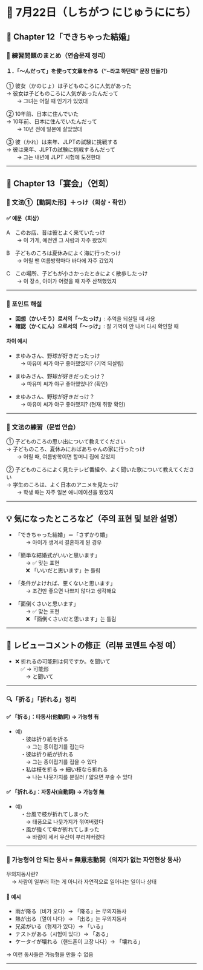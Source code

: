# 📆 7月22日（しちがつ にじゅうににち）


## 📘 Chapter 12「できちゃった結婚」

### 📝 練習問題のまとめ（연습문제 정리）

#### １．「～んだって」を使って文章を作る（“~라고 하던데” 문장 만들기）

① 彼女（かのじょ）は子どものころに人気があった  
→ 彼女は子どものころに人気があったんだって  
  → 그녀는 어릴 때 인기가 있었대

② 10年前、日本に住んでいた  
→ 10年前、日本に住んでいたんだって  
  → 10년 전에 일본에 살았었대

③ 彼（かれ）は来年、JLPTの試験に挑戦する  
→ 彼は来年、JLPTの試験に挑戦するんだって  
  → 그는 내년에 JLPT 시험에 도전한대

---

## 📘 Chapter 13「宴会」（연회）

### 📌 文法①【動詞た形】＋っけ（회상・확인）

#### ✅ 예문（회상）

A　このお店、昔は彼とよく来ていたっけ  
  → 이 가게, 예전엔 그 사람과 자주 왔었지

B　子どものころは夏休みによく海に行ったっけ  
  → 어릴 땐 여름방학마다 바다에 자주 갔었지

C　この場所、子どもが小さかったときによく散歩したっけ  
  → 이 장소, 아이가 어렸을 때 자주 산책했었지

---

### 🧠 포인트 해설

- **回想（かいそう）로서의「～たっけ」**: 추억을 되살릴 때 사용  
- **確認（かくにん）으로서의「～っけ」**: 잘 기억이 안 나서 다시 확인할 때

#### 차이 예시

- まゆみさん、野球が好きだったっけ  
 → 마유미 씨가 야구 좋아했었지? (기억 되살림)

- まゆみさん、野球が好きだったっけ？  
 → 마유미 씨가 야구 좋아했었나? (확인)

- まゆみさん、野球が好きだっけ？  
 → 마유미 씨가 야구 좋아했지? (현재 취향 확인)

---

### 📝 文法の練習（문법 연습）

① 子どものころの思い出について教えてください  
→ 子どものころ、夏休みにおばあちゃんの家に行ったっけ  
  → 어릴 때, 여름방학이면 할머니 집에 갔었지

② 子どものころによく見たテレビ番組や、よく聞いた歌について教えてください  
→ 学生のころは、よく日本のアニメを見たっけ  
  → 학생 때는 자주 일본 애니메이션을 봤었지

---

## 💡 気になったところなど（주의 표현 및 보완 설명）

- 「できちゃった結婚」＝「さずかり婚」  
  → 아이가 생겨서 결혼하게 된 경우

- 「簡単な結婚式がいいと思います」  
  → ✅ 맞는 표현  
  ❌ 「いいだと思います」는 틀림

- 「条件がよければ、悪くないと思います」  
  → 조건만 좋으면 나쁘지 않다고 생각해요

- 「面倒くさいと思います」  
  → ✅ 맞는 표현  
  ❌ 「面倒くさいだと思います」는 틀림

---

## 🔧 レビューコメントの修正（리뷰 코멘트 수정 예）

- ❌ 折れるの可能刑は何ですか。を聞いて  
 ✅ → 可能形  
  → と聞いて

---

### 🔍「折る」「折れる」정리

#### ✅ 「折る」：타동사(他動詞) → 가능형 有  
- 예)  
 ・彼は折り紙を折る  
  → 그는 종이접기를 접는다  
 ・彼は折り紙が折れる  
  → 그는 종이접기를 접을 수 있다  
 ・私は枝を折る → 細い枝なら折れる  
  → 나는 나뭇가지를 분질러 / 얇으면 부술 수 있다

#### ✅ 「折れる」：자동사(自動詞) → 가능형 無  
- 예)  
 ・台風で枝が折れてしまった  
  → 태풍으로 나뭇가지가 꺾여버렸다  
 ・風が強くて傘が折れてしまった  
  → 바람이 세서 우산이 부러져버렸다

---

### 🔎 가능형이 안 되는 동사 = 無意志動詞（의지가 없는 자연현상 동사）

무의지동사란?  
 → 사람이 일부러 하는 게 아니라 자연적으로 일어나는 일이나 상태

#### 📌 예시

- 雨が降る（비가 오다）→ 「降る」는 무의지동사  
- 熱が出る（열이 나다）→ 「出る」는 무의지동사  
- 兄弟がいる（형제가 있다）→ 「いる」  
- テストがある（시험이 있다）→ 「ある」  
- ケータイが壊れる（핸드폰이 고장 나다）→ 「壊れる」

→ 이런 동사들은 가능형을 만들 수 없음

---

